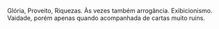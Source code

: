Glória, Proveito, Riquezas. Às vezes também arrogância. Exibicionismo.
Vaidade, porém apenas quando acompanhada de cartas muito ruins.

